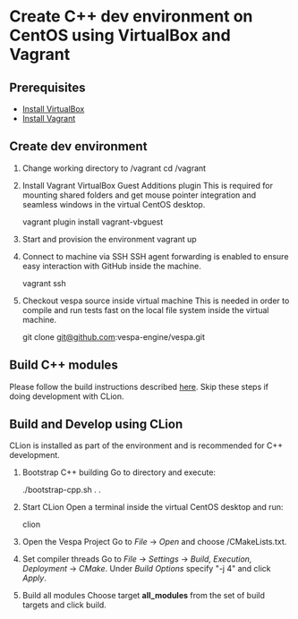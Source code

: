 
# Create C++ dev environment on CentOS using VirtualBox and Vagrant

## Prerequisites
* [Install VirtualBox](https://www.virtualbox.org/wiki/Downloads)
* [Install Vagrant](https://www.vagrantup.com/downloads.html)

## Create dev environment

1. Change working directory to <vespa-source>/vagrant
    cd <vespa-source>/vagrant

1. Install Vagrant VirtualBox Guest Additions plugin
This is required for mounting shared folders and get mouse pointer integration and seamless windows in the virtual CentOS desktop.

    vagrant plugin install vagrant-vbguest

1. Start and provision the environment
    vagrant up

1. Connect to machine via SSH
SSH agent forwarding is enabled to ensure easy interaction with GitHub inside the machine.

    vagrant ssh

1. Checkout vespa source inside virtual machine
This is needed in order to compile and run tests fast on the local file system inside the virtual machine.

    git clone git@github.com:vespa-engine/vespa.git


## Build C++ modules
Please follow the build instructions described [here](../README.md#build-c-modules).
Skip these steps if doing development with CLion.


## Build and Develop using CLion
CLion is installed as part of the environment and is recommended for C++ development.

1. Bootstrap C++ building
Go to <vespa-source> directory and execute:

    ./bootstrap-cpp.sh . .

1. Start CLion
Open a terminal inside the virtual CentOS desktop and run:

    clion

1. Open the Vespa Project
Go to *File* -> *Open* and choose <vespa-source>/CMakeLists.txt.

1. Set compiler threads
Go to *File* -> *Settings* -> *Build, Execution, Deployment* -> *CMake*.
Under *Build Options* specify "-j 4" and click *Apply*.

1. Build all modules
Choose target **all_modules** from the set of build targets and click build.
